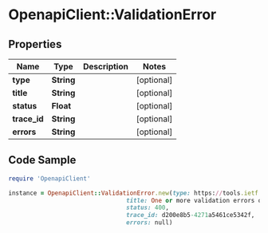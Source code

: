 # OpenapiClient::ValidationError

## Properties

Name | Type | Description | Notes
------------ | ------------- | ------------- | -------------
**type** | **String** |  | [optional] 
**title** | **String** |  | [optional] 
**status** | **Float** |  | [optional] 
**trace_id** | **String** |  | [optional] 
**errors** | **String** |  | [optional] 

## Code Sample

```ruby
require 'OpenapiClient'

instance = OpenapiClient::ValidationError.new(type: https://tools.ietf.org/html/rfc7231#section-6.5.1,
                                 title: One or more validation errors occurred.,
                                 status: 400,
                                 trace_id: d200e8b5-4271a5461ce5342f,
                                 errors: null)
```



